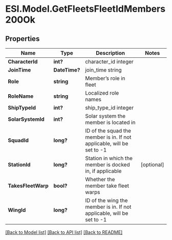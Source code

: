 # ESI.Model.GetFleetsFleetIdMembers200Ok
## Properties

Name | Type | Description | Notes
------------ | ------------- | ------------- | -------------
**CharacterId** | **int?** | character_id integer | 
**JoinTime** | **DateTime?** | join_time string | 
**Role** | **string** | Member’s role in fleet | 
**RoleName** | **string** | Localized role names | 
**ShipTypeId** | **int?** | ship_type_id integer | 
**SolarSystemId** | **int?** | Solar system the member is located in | 
**SquadId** | **long?** | ID of the squad the member is in. If not applicable, will be set to -1 | 
**StationId** | **long?** | Station in which the member is docked in, if applicable | [optional] 
**TakesFleetWarp** | **bool?** | Whether the member take fleet warps | 
**WingId** | **long?** | ID of the wing the member is in. If not applicable, will be set to -1 | 

[[Back to Model list]](../README.md#documentation-for-models) [[Back to API list]](../README.md#documentation-for-api-endpoints) [[Back to README]](../README.md)

